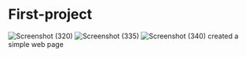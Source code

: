 # First-project
![Screenshot (320)](https://github.com/slmandy95/First-project/assets/136257610/0fda0e29-73d1-4bb5-aaf7-8728b475b285)
![Screenshot (335)](https://github.com/slmandy95/First-project/assets/136257610/b5a7fd82-9337-4cc1-bb7c-c124130ce104)
![Screenshot (340)](https://github.com/slmandy95/First-project/assets/136257610/b2342185-7bfb-49b6-82e6-f63dbebd844c)
created a simple web page
